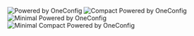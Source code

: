 
![Powered by OneConfig](https://polyfrost.org/media/branding/badges/badge_1.svg)
![Compact Powered by OneConfig](https://polyfrost.org/media/branding/badges/badge_2.svg)
![Minimal Powered by OneConfig](https://polyfrost.org/media/branding/badges/badge_3.svg)
![Minimal Compact Powered by OneConfig](https://polyfrost.org/media/branding/badges/badge_4.svg)
